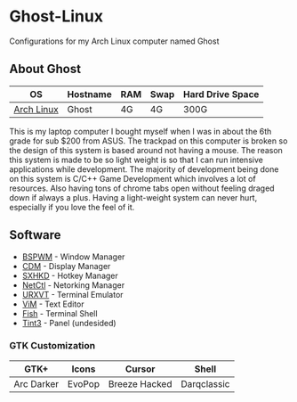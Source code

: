 # Ghost-Linux
Configurations for my Arch Linux computer named Ghost

## About Ghost
| OS | Hostname | RAM | Swap | Hard Drive Space |
|----|----------|-----|------|------------------|
| [Arch Linux](archlinux.org) | Ghost | 4G | 4G | 300G |

This is my laptop computer I bought myself when I was in about the 6th grade for sub $200 from ASUS. The trackpad on this computer is
broken so the design of this system is based around not having a mouse. The reason this system is made to be so light weight is so 
that I can run intensive applications while development. The majority of development being done on this system is C/C++ Game
Development which involves a lot of resources. Also having tons of chrome tabs open without feeling draged down if always a plus. 
Having a light-weight system can never hurt, especially if you love the feel of it.

## Software

* [BSPWM](https://github.com/baskerville/bspwm) - Window Manager
* [CDM](https://github.com/ghost1227/cdm) - Display Manager
* [SXHKD](https://github.com/baskerville/sxhkd) - Hotkey Manager
* [NetCtl](https://github.com/joukewitteveen/netctl) - Netorking Manager
* [URXVT](https://wiki.archlinux.org/index.php/Rxvt-unicode) - Terminal Emulator
* [ViM](http://www.vim.org/) - Text Editor
* [Fish](https://github.com/fish-shell/fish-shell) - Terminal Shell
* [Tint3]() - Panel (undesided)

### GTK Customization
| GTK+ | Icons | Cursor | Shell |
|------|-------|--------|-------|
|Arc Darker | EvoPop | Breeze Hacked |Darqclassic
